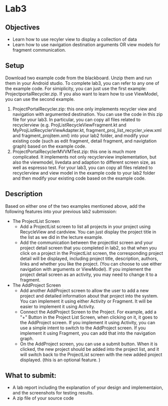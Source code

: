 # Lab3
## Objectives
- Learn how to use recyler view to display a collection of data
- Learn how to use navigation destination arguments OR view models for fragment communication. 
## Setup
Download two example code from the blackboard. Unzip them and run them in your Android studio. To complete lab3, you can refer to any one of the example code. For simiplicity, you can just use the first example: ProjectportalRecycler.zip. If you also want to learn how to use ViewModel, you can use the second example. 
1. ProjectPortalRecycler.zip: this one only implements recycler view and navigation with argumented destination. You can use the code in this zip file for your lab3. In particular, you can copy all files related to recyclerview (e.g.  ProjListRecycleViewFragment.kt and MyProjListRecyclerViewAdapter.kt, fragment_proj_list_recycler_view.xml and fragment_projitem.xml) into your lab2 folder, and modify your existing code (such as edit fragment, detail fragment, and navigtation graph) based on the example code. 
2. ProjectPortalRecyclerMVVMTest.zip: this one is much more complicated. It implements not only recyclerview implementation, but also the viewmodel, livedata and adaption to different screen size, as well as espresso test. For your lab3, you can copy all files related to recyclerview and view model in the example code to your lab2 folder and then modify your existing code based on the example code. 
 
## Description 
Based on either one of the two examples mentioned above, add the following features into your previous lab2 submission:
- The ProjectList Screen
  - Add a ProjectList screen to list all projects in your project using RecycleView and cardview. You can just display the project title in the list as we did in the lecture example.
  - Add the communication between the projectlist screen and your project detail screen that you completed in lab2, so that when you click on a project in the ProjectList screen, the corresponding project detail will be displayed, including project title, description, authors, links and whether you like the project. (You can choose to use either navigation with arguments or ViewModel). If you implement the project detail screen as an activity, you may need to change it to a fragment. 
- The AddProject Screen
  - Add another AddProject screen to allow the user to add a new project and detailed information about that project into the system. You can implement it using either Activity or Fragment. It will be easier to implement it using Activity.
  - Connect the AddProject Screen to the Project. For example, add a "+" Button in the Project List Screen, when clicking on it, it goes to the AddProject screen. If you implement it using Activity, you can use a simple intent to switch to the AddProject screen. If you implement it using Fragment, you can add that into the navigation graph. 
  - On the AddProject screen, you can use a submit button. When it is clicked, the new project should be added into the project list, and it will switch back to the ProjectList screen with the new added project displayed. (this is an optional feature. )

## What to submit:
- A lab report including the explanation of your design and implementaion, and the screenshots for testing results.
- A zip file of your source code
